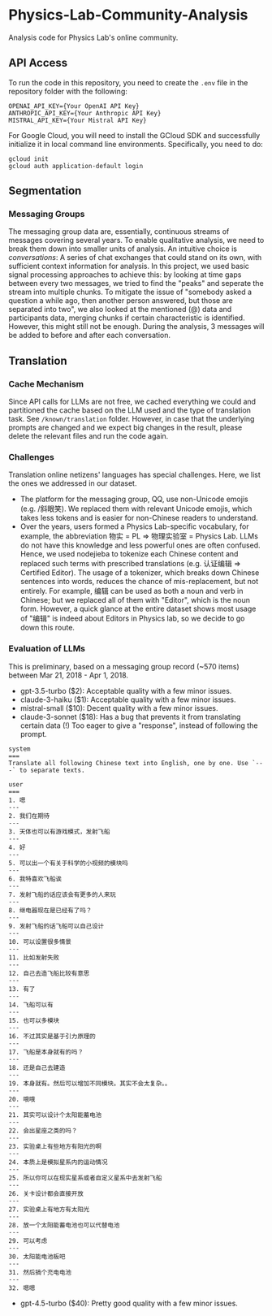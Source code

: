 # Physics-Lab-Community-Analysis
Analysis code for Physics Lab's online community.

## API Access
To run the code in this repository, you need to create the `.env` file in the repository folder with the following:

```
OPENAI_API_KEY={Your OpenAI API Key}
ANTHROPIC_API_KEY={Your Anthropic API Key}
MISTRAL_API_KEY={Your Mistral API Key}
```

For Google Cloud, you will need to install the GCloud SDK and successfully initialize it in local command line environments. Specifically, you need to do:
```
gcloud init
gcloud auth application-default login
```

## Segmentation
### Messaging Groups
The messaging group data are, essentially, continuous streams of messages covering several years. To enable qualitative analysis, we need to break them down into smaller units of analysis. An intuitive choice is *conversations*: A series of chat exchanges that could stand on its own, with sufficient context information for analysis. In this project, we used basic signal processing approaches to achieve this: by looking at time gaps between every two messages, we tried to find the "peaks" and seperate the stream into multiple chunks. To mitigate the issue of "somebody asked a question a while ago, then another person answered, but those are separated into two", we also looked at the mentioned (@) data and participants data, merging chunks if certain characteristic is identified. However, this might still not be enough. During the analysis, 3 messages will be added to before and after each conversation.

## Translation
### Cache Mechanism
Since API calls for LLMs are not free, we cached everything we could and partitioned the cache based on the LLM used and the type of translation task. See `/known/translation` folder. However, in case that the underlying prompts are changed and we expect big changes in the result, please delete the relevant files and run the code again. 

### Challenges
Translation online netizens' languages has special challenges. Here, we list the ones we addressed in our dataset.
* The platform for the messaging group, QQ, use non-Unicode emojis (e.g. /斜眼笑). We replaced them with relevant Unicode emojis, which takes less tokens and is easier for non-Chinese readers to understand.
* Over the years, users formed a Physics Lab-specific vocabulary, for example, the abbreviation 物实 = PL => 物理实验室 = Physics Lab. LLMs do not have this knowledge and less powerful ones are often confused. Hence, we used nodejieba to tokenize each Chinese content and replaced such terms with prescribed translations (e.g. 认证编辑 => Certified Editor). The usage of a tokenizer, which breaks down Chinese sentences into words, reduces the chance of mis-replacement, but not entirely. For example, 编辑 can be used as both a noun and verb in Chinese; but we replaced all of them with "Editor", which is the noun form. However, a quick glance at the entire dataset shows most usage of "编辑" is indeed about Editors in Physics lab, so we decide to go down this route.

### Evaluation of LLMs
This is preliminary, based on a messaging group record (~570 items) between Mar 21, 2018 - Apr 1, 2018.
* gpt-3.5-turbo ($2): Acceptable quality with a few minor issues.
* claude-3-haiku ($1): Acceptable quality with a few minor issues.
* mistral-small ($10): Decent quality with a few minor issues.
* claude-3-sonnet ($18): Has a bug that prevents it from translating certain data (!) Too eager to give a "response", instead of following the prompt.
```
system
===
Translate all following Chinese text into English, one by one. Use `---` to separate texts.

user
===
1. 嗯
---
2. 我们在期待
---
3. 天体也可以有游戏模式，发射飞船
---
4. 好
---
5. 可以出一个有关于科学的小视频的模块吗
---
6. 我特喜欢飞船诶
---
7. 发射飞船的话应该会有更多的人来玩
---
8. 继电器现在是已经有了吗？
---
9. 发射飞船的话飞船可以自己设计
---
10. 可以设置很多情景
---
11. 比如发射失败
---
12. 自己去造飞船比较有意思
---
13. 有了
---
14. 飞船可以有
---
15. 也可以多模块
---
16. 不过其实是基于引力原理的
---
17. 飞船是本身就有的吗？
---
18. 还是自己去建造
---
19. 本身就有。然后可以增加不同模块。其实不会太复杂。。
---
20. 哦哦
---
21. 其实可以设计个太阳能蓄电池
---
22. 会出星座之类的吗？
---
23. 实验桌上有些地方有阳光的啊
---
24. 本质上是模拟星系内的运动情况
---
25. 所以你可以在现实星系或者自定义星系中去发射飞船
---
26. 关卡设计都会直接开放
---
27. 实验桌上有地方有太阳光
---
28. 放一个太阳能蓄电池也可以代替电池
---
29. 可以考虑
---
30. 太阳能电池板吧
---
31. 然后搞个充电电池
---
32. 嗯嗯
```
* gpt-4.5-turbo ($40): Pretty good quality with a few minor issues. 